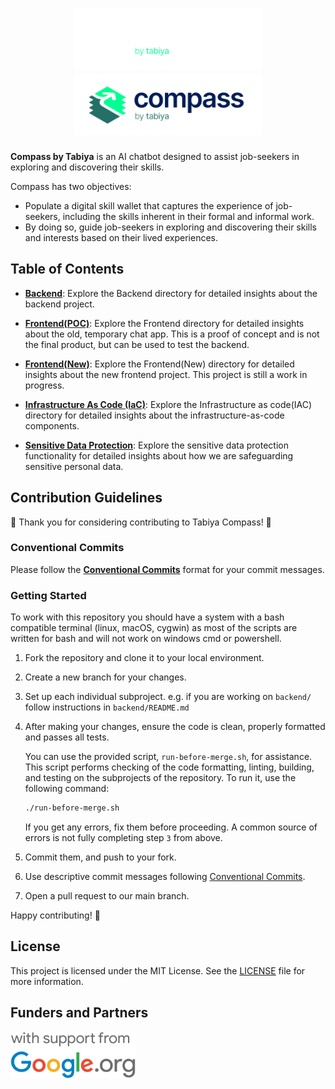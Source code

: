 <h1 align="center">
<img src="https://raw.githubusercontent.com/tabiya-tech/compass-docs/main/.gitbook/assets/compass_logo_web_light.png#gh-dark-mode-only" alt="logo" width=300/>
<img src="https://raw.githubusercontent.com/tabiya-tech/compass-docs/main/.gitbook/assets/compass_logo_web_dark.png#gh-light-mode-only" alt="logo" width=300/>
</h1>

**Compass by Tabiya** is an AI chatbot designed to assist job-seekers in exploring and discovering their skills.

Compass has two objectives: 
- Populate a digital skill wallet that captures the experience of job-seekers, including the
skills inherent in their formal and informal work.
- By doing so, guide job-seekers in exploring and discovering
their skills and interests based on their lived experiences.

## Table of Contents

- **[Backend](backend)**: Explore the Backend directory for detailed insights about the backend project.

- **[Frontend(POC)](frontend)**: Explore the Frontend directory for detailed insights about the old, temporary chat app. This is a proof of concept and is not the final product, but can be used to test the backend.

- **[Frontend(New)](frontend-new)**: Explore the Frontend(New) directory for detailed insights about the new frontend project. This project is still a work in progress.

- **[Infrastructure As Code (IaC)](iac)**: Explore the Infrastructure as code(IAC) directory for detailed insights about
  the infrastructure-as-code components.

- **[Sensitive Data Protection](sensitive-data-protection.md)**: Explore the sensitive data protection functionality for detailed insights about how we are safeguarding sensitive personal data.


## Contribution Guidelines

🎉 Thank you for considering contributing to Tabiya Compass! 🎉

### Conventional Commits

Please follow the **[Conventional Commits](https://www.conventionalcommits.org/)** format for your commit messages.


### Getting Started
To work with this repository you should have a system with a bash compatible terminal (linux, macOS, cygwin) as most of the scripts are written for bash and will not work on windows cmd or powershell.

1. Fork the repository and clone it to your local environment.

2. Create a new branch for your changes.

3. Set up each individual subproject. e.g. if you are working on `backend/` follow instructions in `backend/README.md`

4. After making your changes, ensure the code is clean, properly formatted and passes all tests.

    You can use the provided script, `run-before-merge.sh`, for assistance. This script performs checking of the code formatting, linting, building, and testing on the subprojects of the repository. To run it, use the following command:
      
    ```bash
    ./run-before-merge.sh
    ```
      
    If you get any errors, fix them before proceeding. A common source of errors is not fully completing step `3` from above.

4. Commit them, and push to your fork.

5. Use descriptive commit messages following [Conventional Commits](https://www.conventionalcommits.org/en/v1.0.0/).

6. Open a pull request to our main branch.

Happy contributing! 🚀

## License

This project is licensed under the MIT License. See the [LICENSE](LICENSE) file for more information.

## Funders and Partners
<img src="https://github.com/tabiya-tech/compass-docs/blob/main/.gitbook/assets/logo_Google.org_Support_FullColor_cmyk%20coated_stacked.png" alt="Google.org Logo" width=200/>


